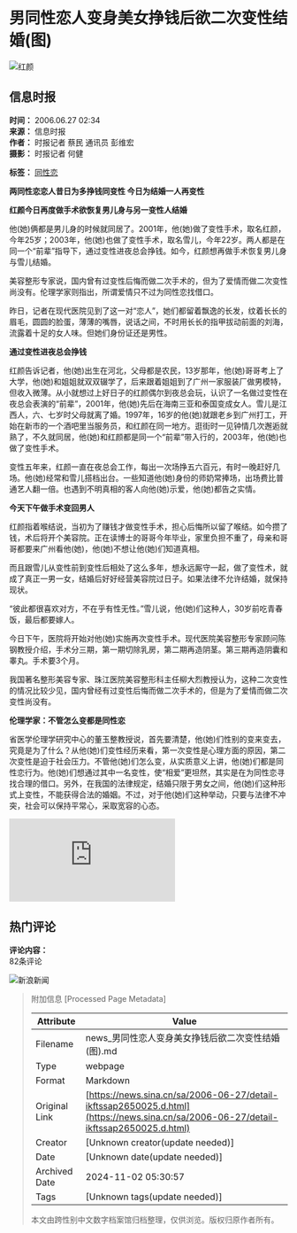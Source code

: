 # 男同性恋人变身美女挣钱后欲二次变性结婚(图)

![红颜](//n.sinaimg.cn/sinakd10200/360/w180h180/20210713/92fa-279702cc9926ad8ba1a4a797f83a8e29.jpg)

## 信息时报

**时间：** 2006.06.27 02:34  
**来源：** 信息时报  
**作者：** 时报记者 蔡民 通讯员 彭维宏  
**摄影：** 时报记者 何健  

**标签：** [同性恋](http://news.sina.com.cn/s/2006-06-27/09029307338s.shtml)

 **两同性恋恋人昔日为多挣钱同变性 今日为结婚一人再变性**

**红颜今日再度做手术欲恢复男儿身与另一变性人结婚**

他(她)俩都是男儿身的时候就同居了。2001年，他(她)做了变性手术，取名红颜，今年25岁；2003年，他(她)也做了变性手术，取名雪儿，今年22岁。两人都是在同一个“前辈”指导下，通过变性进夜总会挣钱。如今，红颜想再做手术恢复男儿身与雪儿结婚。

美容整形专家说，国内曾有过变性后悔而做二次手术的，但为了爱情而做二次变性尚没有。伦理学家则指出，所谓爱情只不过为同性恋找借口。

昨日，记者在现代医院见到了这一对“恋人”，她们都留着飘逸的长发，纹着长长的眉毛，圆圆的脸蛋，薄薄的嘴唇，说话之间，不时用长长的指甲拔动前面的刘海，流露着十足的女人味。但她们身份证还是男性。

**通过变性进夜总会挣钱**

红颜告诉记者，他(她)出生在河北，父母都是农民，13岁那年，他(她)哥哥考上了大学，他(她)和姐姐就双双辍学了，后来跟着姐姐到了广州一家服装厂做男模特，但收入微薄。从小就想过上好日子的红颜偶尔到夜总会玩，认识了一名做过变性在夜总会表演的“前辈”，2001年，他(她)先后在海南三亚和泰国变成女人。雪儿是江西人，六、七岁时父母就离了婚。1997年，16岁的他(她)就跟老乡到广州打工，开始在新市的一个酒吧里当服务员，和红颜在同一地方。逛街时一见钟情几次邂逅就熟了，不久就同居，他(她)和红颜都是同一个“前辈”带入行的，2003年，他(她)也做了变性手术。

变性五年来，红颜一直在夜总会工作，每出一次场挣五六百元，有时一晚赶好几场。他(她)经常和雪儿搭档出台。一些知道他(她)身份的师奶常捧场，出场费比普通艺人翻一倍。也遇到不明真相的客人向他(她)示爱，他(她)都告之实情。

**今天下午做手术变回男人**

红颜指着喉结说，当初为了赚钱才做变性手术，担心后悔所以留了喉结。如今攒了钱，术后将开个美容院。正在读博士的哥哥今年毕业，家里负担不重了，母亲和哥哥都要来广州看他(她)，他(她)不想让他(她)们知道真相。

而且跟雪儿从变性前到变性后相处了这么多年，想永远厮守一起，做了变性术，就成了真正一男一女，结婚后好好经营美容院过日子。如果法律不允许结婚，就保持现状。

“彼此都很喜欢对方，不在乎有性无性。”雪儿说，他(她)们这种人，30岁前吃青春饭，最后都要嫁人。

今日下午，医院将开始对他(她)实施再次变性手术。现代医院美容整形专家顾问陈钢教授介绍，手术分三期，第一期切除乳房，第二期再造阴茎。第三期再造阴囊和睾丸。手术要3个月。

我国著名整形美容专家、珠江医院美容整形科主任柳大烈教授认为，这种二次变性的情况比较少见，国内曾经有过变性后悔而做二次手术的，但是为了爱情而做二次变性尚没有。

**伦理学家：不管怎么变都是同性恋**

省医学伦理学研究中心的董玉整教授说，首先要清楚，他(她)们性别的变来变去，究竟是为了什么？从他(她)们变性经历来看，第一次变性是心理方面的原因，第二次变性是迫于社会压力。不管他(她)们怎么变，从实质意义上讲，他(她)们都是同性恋行为。他(她)们想通过其中一名变性，使“相爱”更坦然，其实是在为同性恋寻找合理的借口。另外，在我国的法律规定，结婚只限于男女之间，他(她)们这种形式上变性，不能获得合法的婚姻。不过，对于他(她)们这种举动，只要与法律不冲突，社会可以保持平常心，采取宽容的心态。

![同性恋人变身美女挣钱后欲再变性结婚(组图)](http://news.sina.com.cn/s/2006-06-27/09029307338s.shtml)

## 热门评论

**评论内容：**  
82条评论

![新浪新闻](https://n.sinaimg.cn/default/80905340/20200331/sinalogo.png)

> 附加信息 [Processed Page Metadata]
>
> | Attribute       | Value                                  |
> |-----------------|----------------------------------------|
> | Filename        | news_男同性恋人变身美女挣钱后欲二次变性结婚(图).md                             |
> | Type            | webpage                                 |
> | Format          | Markdown                               |
> | Original Link   | [https://news.sina.cn/sa/2006-06-27/detail-ikftssap2650025.d.html](https://news.sina.cn/sa/2006-06-27/detail-ikftssap2650025.d.html)                       |
> | Creator         | [Unknown creator(update needed)]                              |
> | Date            | [Unknown date(update needed)]                                 |
> | Archived Date   | 2024-11-02 05:30:57                             |
> | Tags            | [Unknown tags(update needed)]                                 |
>
> 本文由跨性别中文数字档案馆归档整理，仅供浏览。版权归原作者所有。
>